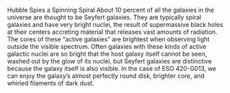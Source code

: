 Hubble Spies a Spinning Spiral 
 About 10 percent of all the galaxies in the universe are thought to be Seyfert galaxies. They are typically spiral galaxies and have very bright nuclei, the result of supermassive black holes at their centers accreting material that releases vast amounts of radiation. The cores of these “active galaxies” are brightest when observing light outside the visible spectrum. Often galaxies with these kinds of active galactic nuclei are so bright that the host galaxy itself cannot be seen, washed out by the glow of its nuclei, but Seyfert galaxies are distinctive because the galaxy itself is also visible. In the case of ESO 420-G013, we can enjoy the galaxy’s almost perfectly round disk, brighter core, and whirled filaments of dark dust.